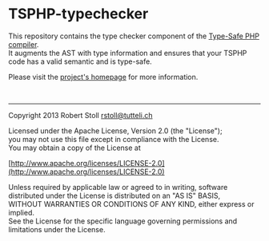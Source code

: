 # TSPHP-typechecker

This repository contains the type checker component of the [Type-Safe PHP compiler](https://github.com/tsphp/tsphp "TSPHP compiler").  
It augments the AST with type information and ensures that your TSPHP code has a valid semantic and is type-safe.

Please visit the [project's homepage](http://tsphp.tutteli.ch/) for more information.


<br/>

---

Copyright 2013 Robert Stoll <rstoll@tutteli.ch>

Licensed under the Apache License, Version 2.0 (the "License");  
you may not use this file except in compliance with the License.  
You may obtain a copy of the License at  

[http://www.apache.org/licenses/LICENSE-2.0](http://www.apache.org/licenses/LICENSE-2.0)

Unless required by applicable law or agreed to in writing, software  
distributed under the License is distributed on an "AS IS" BASIS,  
WITHOUT WARRANTIES OR CONDITIONS OF ANY KIND, either express or implied.  
See the License for the specific language governing permissions and  
limitations under the License.
